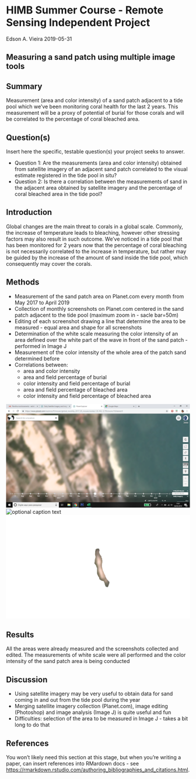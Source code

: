 HIMB Summer Course - Remote Sensing Independent Project
================
Edson A. Vieira
2019-05-31

## Measuring a sand patch using multiple image tools

## Summary

Measurement (area and color intensity) of a sand patch adjacent to a
tide pool which we’ve been monitoring coral health for the last 2 years.
This measurement will be a proxy of potential of burial for those corals
and will be correlated to the percentage of coral bleached area.

## Question(s)

Insert here the specific, testable question(s) your project seeks to
answer.

  - Question 1: Are the measurements (area and color intensity) obtained
    from satellite imagery of an adjacent sand patch correlated to the
    visual estimate registered in the tide pool in situ?
  - Question 2: Is there a correlation between the measurements of sand
    in the adjacent area obtained by satellite imagery and the
    percentage of coral bleached area in the tide pool?

## Introduction

Global changes are the main threat to corals in a global scale.
Commonly, the increase of temperature leads to bleaching, however other
stressing factors may also result in such outcome. We’ve noticed in a
tide pool that has been monitored for 2 years now that the percentage of
coral bleaching is not necessarily correlated to the increase in
temperature, but rather may be guided by the increase of the amount of
sand inside the tide pool, which consequently may cover the corals.

## Methods

  - Measurement of the sand patch area on Planet.com every month from
    May 2017 to April 2019
  - Collection of monthly screenshots on Planet.com centered in the sand
    patch adjacent to the tide pool (maximum zoom in - sacle bar=50m)
  - Editing of each screenshot drawing a line that determine the area to
    be measured - equal area and shape for all screenshots
  - Determination of the white scale measuring the color intensity of an
    area defined over the white part of the wave in front of the sand
    patch - performed in Image J
  - Measurement of the color intensity of the whole area of the patch
    sand determined before
  - Correlations between:
      - area and color intensity
      - area and field percentage of burial
      - color intensity and field percentage of burial
      - area and field percentage of bleached area
      - color intensity and field percentage of bleached area

![optional caption text](Images/2017_05.PNG) ![optional caption
text](Images/2017_05p.png) ![optional caption text](Images/2017_05c.png)

## Results

All the areas were already measured and the screenshots collected and
edited. The measurements of white scale were all performed and the color
intensity of the sand patch area is being conducted

## Discussion

  - Using satellite imagery may be very useful to obtain data for sand
    coming in and out from the tide pool during the year
  - Merging satellite imagery collection (Planet.com), image editing
    (Photoshop) and image analysis (Image J) is quite useful and fun
  - Difficulties: selection of the area to be measured in Image J -
    takes a bit long to do that

## References

You won’t likely need this section at this stage, but when you’re
writing a paper, can insert references into RMardown docs - see
<https://rmarkdown.rstudio.com/authoring_bibliographies_and_citations.html>.
